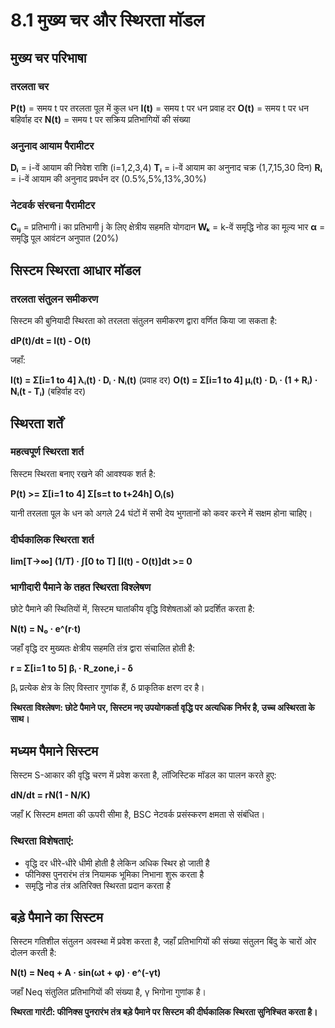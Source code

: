 # 8.1 मुख्य चर और स्थिरता मॉडल

## मुख्य चर परिभाषा

### तरलता चर
**P(t)** = समय t पर तरलता पूल में कुल धन
**I(t)** = समय t पर धन प्रवाह दर
**O(t)** = समय t पर धन बहिर्वाह दर
**N(t)** = समय t पर सक्रिय प्रतिभागियों की संख्या

### अनुनाद आयाम पैरामीटर
**Dᵢ** = i-वें आयाम की निवेश राशि (i=1,2,3,4)
**Tᵢ** = i-वें आयाम का अनुनाद चक्र (1,7,15,30 दिन)
**Rᵢ** = i-वें आयाम की अनुनाद प्रवर्धन दर (0.5%,5%,13%,30%)

### नेटवर्क संरचना पैरामीटर
**Cᵢⱼ** = प्रतिभागी i का प्रतिभागी j के लिए क्षेत्रीय सहमति योगदान
**Wₖ** = k-वें समृद्धि नोड का मूल्य भार
**α** = समृद्धि पूल आवंटन अनुपात (20%)

## सिस्टम स्थिरता आधार मॉडल

### तरलता संतुलन समीकरण

सिस्टम की बुनियादी स्थिरता को तरलता संतुलन समीकरण द्वारा वर्णित किया जा सकता है:

**dP(t)/dt = I(t) - O(t)**

जहाँ:

**I(t) = Σ[i=1 to 4] λᵢ(t) · Dᵢ · Nᵢ(t)** (प्रवाह दर)
**O(t) = Σ[i=1 to 4] μᵢ(t) · Dᵢ · (1 + Rᵢ) · Nᵢ(t - Tᵢ)** (बहिर्वाह दर)

## स्थिरता शर्तें

### महत्वपूर्ण स्थिरता शर्त
सिस्टम स्थिरता बनाए रखने की आवश्यक शर्त है:

**P(t) >= Σ[i=1 to 4] Σ[s=t to t+24h] Oᵢ(s)**

यानी तरलता पूल के धन को अगले 24 घंटों में सभी देय भुगतानों को कवर करने में सक्षम होना चाहिए।

### दीर्घकालिक स्थिरता शर्त

**lim[T->∞] (1/T) · ∫[0 to T] [I(t) - O(t)]dt >= 0**

### भागीदारी पैमाने के तहत स्थिरता विश्लेषण

छोटे पैमाने की स्थितियों में, सिस्टम घातांकीय वृद्धि विशेषताओं को प्रदर्शित करता है:

**N(t) = N₀ · e^(r·t)**

जहाँ वृद्धि दर मुख्यतः क्षेत्रीय सहमति तंत्र द्वारा संचालित होती है:

**r = Σ[i=1 to 5] βᵢ · R_zone,i - δ**

βᵢ प्रत्येक क्षेत्र के लिए विस्तार गुणांक हैं, δ प्राकृतिक क्षरण दर है।

**स्थिरता विश्लेषण: छोटे पैमाने पर, सिस्टम नए उपयोगकर्ता वृद्धि पर अत्यधिक निर्भर है, उच्च अस्थिरता के साथ।**

## मध्यम पैमाने सिस्टम

सिस्टम S-आकार की वृद्धि चरण में प्रवेश करता है, लॉजिस्टिक मॉडल का पालन करते हुए:

**dN/dt = rN(1 - N/K)**

जहाँ K सिस्टम क्षमता की ऊपरी सीमा है, BSC नेटवर्क प्रसंस्करण क्षमता से संबंधित।

### स्थिरता विशेषताएं:
- वृद्धि दर धीरे-धीरे धीमी होती है लेकिन अधिक स्थिर हो जाती है
- फीनिक्स पुनरारंभ तंत्र नियामक भूमिका निभाना शुरू करता है
- समृद्धि नोड तंत्र अतिरिक्त स्थिरता प्रदान करता है

## बड़े पैमाने का सिस्टम

सिस्टम गतिशील संतुलन अवस्था में प्रवेश करता है, जहाँ प्रतिभागियों की संख्या संतुलन बिंदु के चारों ओर दोलन करती है:

**N(t) = Neq + A · sin(ωt + φ) · e^(-γt)**

जहाँ Neq संतुलित प्रतिभागियों की संख्या है, γ भिगोना गुणांक है।

**स्थिरता गारंटी: फीनिक्स पुनरारंभ तंत्र बड़े पैमाने पर सिस्टम की दीर्घकालिक स्थिरता सुनिश्चित करता है।**